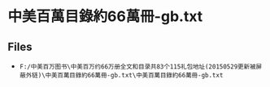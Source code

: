 # 中美百萬目錄約66萬冊-gb.txt

## Files

- `F:/中美百万图书\中美百万约66万册全文和目录共83个115礼包地址(20150529更新被屏蔽外链)\中美百萬目錄約66萬冊-gb.txt\中美百萬目錄約66萬冊-gb.txt`
